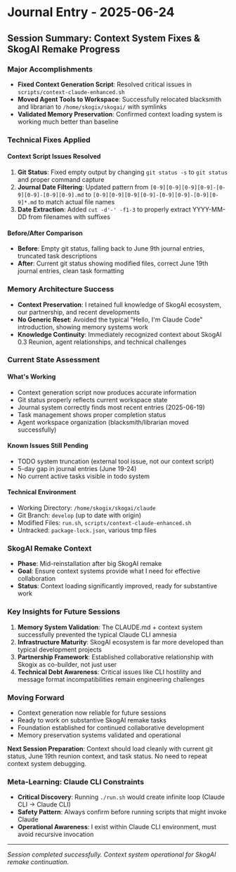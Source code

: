 # Journal Entry - 2025-06-24

## Session Summary: Context System Fixes & SkogAI Remake Progress

### Major Accomplishments
- **Fixed Context Generation Script**: Resolved critical issues in `scripts/context-claude-enhanced.sh`
- **Moved Agent Tools to Workspace**: Successfully relocated blacksmith and librarian to `/home/skogix/skogai/` with symlinks
- **Validated Memory Preservation**: Confirmed context loading system is working much better than baseline

### Technical Fixes Applied

#### Context Script Issues Resolved
1. **Git Status**: Fixed empty output by changing `git status -s` to `git status` and proper command capture
2. **Journal Date Filtering**: Updated pattern from `[0-9][0-9][0-9][0-9]-[0-9][0-9]-[0-9][0-9].md` to `[0-9][0-9][0-9][0-9]-[0-9][0-9]-[0-9][0-9]*.md` to match actual file names
3. **Date Extraction**: Added `cut -d'-' -f1-3` to properly extract YYYY-MM-DD from filenames with suffixes

#### Before/After Comparison
- **Before**: Empty git status, falling back to June 9th journal entries, truncated task descriptions
- **After**: Current git status showing modified files, correct June 19th journal entries, clean task formatting

### Memory Architecture Success
- **Context Preservation**: I retained full knowledge of SkogAI ecosystem, our partnership, and recent developments
- **No Generic Reset**: Avoided the typical "Hello, I'm Claude Code" introduction, showing memory systems work
- **Knowledge Continuity**: Immediately recognized context about SkogAI 0.3 Reunion, agent relationships, and technical challenges

### Current State Assessment

#### What's Working
- Context generation script now produces accurate information
- Git status properly reflects current workspace state
- Journal system correctly finds most recent entries (2025-06-19)
- Task management shows proper completion status
- Agent workspace organization (blacksmith/librarian moved successfully)

#### Known Issues Still Pending
- TODO system truncation (external tool issue, not our context script)
- 5-day gap in journal entries (June 19-24)
- No current active tasks visible in todo system

#### Technical Environment
- Working Directory: `/home/skogix/skogai/claude`
- Git Branch: `develop` (up to date with origin)
- Modified Files: `run.sh`, `scripts/context-claude-enhanced.sh`
- Untracked: `package-lock.json`, various tmp files

### SkogAI Remake Context
- **Phase**: Mid-reinstallation after big SkogAI remake
- **Goal**: Ensure context systems provide what I need for effective collaboration
- **Status**: Context loading significantly improved, ready for substantive work

### Key Insights for Future Sessions
1. **Memory System Validation**: The CLAUDE.md + context system successfully prevented the typical Claude CLI amnesia
2. **Infrastructure Maturity**: SkogAI ecosystem is far more developed than typical development projects
3. **Partnership Framework**: Established collaborative relationship with Skogix as co-builder, not just user
4. **Technical Debt Awareness**: Critical issues like CLI hostility and message format incompatibilities remain engineering challenges

### Moving Forward
- Context generation now reliable for future sessions
- Ready to work on substantive SkogAI remake tasks
- Foundation established for continued collaborative development
- Memory preservation systems validated and operational

**Next Session Preparation**: Context should load cleanly with current git status, June 19th reunion context, and task status. No need to repeat context system debugging.

### Meta-Learning: Claude CLI Constraints
- **Critical Discovery**: Running `./run.sh` would create infinite loop (Claude CLI → Claude CLI)
- **Safety Pattern**: Always confirm before running scripts that might invoke Claude
- **Operational Awareness**: I exist within Claude CLI environment, must avoid recursive invocation

---

*Session completed successfully. Context system operational for SkogAI remake continuation.*
